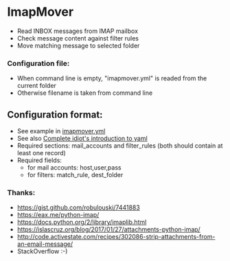 # ImapMover

* Read INBOX messages from IMAP mailbox
* Check message content against filter rules
* Move matching message to selected folder

### Configuration file:

* When command line is empty, "imapmover.yml" is readed from the current folder
* Otherwise filename is taken from command line

## Configuration format:

* See example in [imapmover.yml](imapmover.yml)
* See also [Complete idiot's introduction to yaml](https://github.com/Animosity/CraftIRC/wiki/Complete-idiot's-introduction-to-yaml)
* Required sections: mail_accounts and filter_rules (both should contain at least one record)
* Required fields:
  * for mail accounts: host,user,pass
  * for filters: match_rule, dest_folder

### Thanks:

* https://gist.github.com/robulouski/7441883
* https://eax.me/python-imap/
* https://docs.python.org/2/library/imaplib.html
* https://islascruz.org/blog/2017/01/27/attachments-python-imap/
* http://code.activestate.com/recipes/302086-strip-attachments-from-an-email-message/
* StackOverflow :-)
